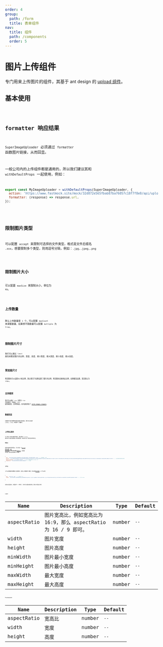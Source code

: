 ```yaml
---
order: 4
group:
  path: /form
  title: 表单组件
nav:
  title: 组件
  path: /components
  order: 5
---
```


# 图片上传组件

专门用来上传图片的组件，其基于 ant design 的 [upload 组件](https://ant.design/components/upload-cn/)。

## 基本使用

<code src="./__demos__/image-uploader/base.tsx">

## formatter 响应结果

`SuperImageUploader` 必须通过 `formatter` 函数图片链接，从而回显。

一般公司内的上传组件都是通用的，所以我们建议其和 `withDefaultProps` 一起使用，例如：

```jsx | pure
export const MyImageUploader = withDefaultProps(SuperImageUploader, {
  action: 'https://www.fastmock.site/mock/32d872e565fbab87ba76057c18f7f8e0/api/upload',
  formatter: (response) => response.url,
});
```

<code src="./__demos__/image-uploader/formatter.tsx">

## 限制图片类型

可以配置 `accept` 来限制可选择的文件类型，格式是文件后缀名 `.xxx`，想要限制多个类型，则用逗号分隔，例如：`.jpg,.jpeg,.png`

<code src="./__demos__/image-uploader/accept.tsx">

## 限制图片大小

可以配置 `maxSize` 来限制大小，单位为 `kb`。

<code src="./__demos__/image-uploader/maxSize.tsx">

## 上传数量

默认上传数量是 `1` 个，可以配置 `maxCount` 来调整数量，如果想不限数量可以配置 `multiple` 为 `true`。

<code src="./__demos__/image-uploader/maxCount.tsx">

## 限制图片尺寸

我们可以通过 `limit` 属性来限定图片的比例、宽度、高度、最小宽度、最大宽度、最小高度、最大高度。

<code src="./__demos__/image-uploader/limit.tsx">

## 预览图尺寸

预览图也可以设置大小和比例，默认情况下如果设置了图片的比例，预览图也会继承此比例，如果都没设置，宽高默认为 `120px`。

<code src="./__demos__/image-uploader/previewLimit.tsx">

## 支持裁剪

我们可以通过 `crop` 设置为 `true` 开启裁剪，并通过 `limit` 属性做宽高、比例等限定。其内部使用到了 [antd-image-cropper](https://github.com/dream2023/antd-image-cropper)。

<code src="./__demos__/image-uploader/crop.tsx">

## 数据回显

如果图片是对象数组类型或者对象类型，我们可以指定 `uidKey`、`urlKey` 来省掉一次遍历。

<code src="./__demos__/image-uploader/back.tsx">

## 上传到云服务

为了简化上传到云服务的操作，我们提供了 `dataApi` 属性用于从服务器获取上传所需参数，目前各大云厂商均支持这种形式。

**阿里云**：

如果你使用的是阿里云，可以先看一下[upload 官方示例](https://ant.design/components/upload-cn/#components-upload-demo-upload-with-aliyun-oss)、[OSS 官方文档](https://help.aliyun.com/document_detail/31923.html?spm=a2c4g.11174283.6.1739.4c3c4c07IqAaeL)和上传所需参数的[具体含义](https://help.aliyun.com/document_detail/31988.htm?spm=a2c4g.11186623.2.7.7ee443e6EhImWV#reference-smp-nsw-wdb)，也就是 `dataApi` 接口必须返回以下字段：

```js | pure
{
  key: "img/2028/08/08/ahQNpDM3iy1625386570091-1625386570091.jpeg", // 文件路径，必须
  policy: "eyJleHBpcmF0aW9uIjoiMjAyMS0wNy0wNFQxNjoxODowOCoiLCJjb25kaXRpb25zIjpbeyJidWNrZXQiOiJiaWctYyJ9LFsiY29udGVudC1sZM5ndGgtcmFuZ2UiLDAsNTI0Mjg4MF0sWyJzdGFydHMtd2l0aCIsIiRrZXkiLCJjbXMvaW1nLzIwMjEvMDcvMDQvIl1dfQ==", // 验证表单字段的合法性
  OSSAccessKeyId: "62vs8qNHuFvbNF6Y", // Bucket拥有者的AccessKey ID
  Signature: "V5jM34ebiMwjCZLw0uM2/ABGpD0=", // 签名
}
```

**七牛云**：

七牛云所需要的参数更少也更简单，其核心只需要两个参数，具体说明[参见官网](https://developer.qiniu.com/kodo/1272/form-upload)，以下为示例：

```js | pure
{
  key: 'img/test.jpg', // 上传文件 id
  token: 'TpoFSEsMYnlwuMMSd8WiWmLyPWIOBhHFdvwOSmYu:f3yrM-LqBKWCxYl6BoTpSA0T4Mo=:eyJzY29wZSI6Im1vbmFjby1lZGl0b3IiLCJkZWFkbGluZSI6MTYyNTQwOTc3OX0=' // 上传 token

}
```

其他云也是类似，这里就不一一举例了，具体可以看各自的文档，我们以阿里云为例：

<code src="./__demos__/image-uploader/dataApi.tsx">

<API src="./__demos__/form-item/types.tsx"></API>

### Limit

| Name        | Description                                                      | Type   | Default |
| ----------- | ---------------------------------------------------------------- | ------ | ------- |
| aspectRatio | 图片宽高比，例如宽高比为 16:9，那么 aspectRatio 为 16 / 9 即可。 | number | `--`    |
| width       | 图片宽度                                                         | number | `--`    |
| height      | 图片高度                                                         | number | `--`    |
| minWidth    | 图片最小宽度                                                     | number | `--`    |
| minHeight   | 图片最小高度                                                     | number | `--`    |
| maxWidth    | 最大宽度                                                         | number | `--`    |
| maxHeight   | 最大高度                                                         | number | `--`    |

### PreviewLimit

| Name        | Description | Type   | Default |
| ----------- | ----------- | ------ | ------- |
| aspectRatio | 宽高比      | number | `--`    |
| width       | 宽度        | number | `--`    |
| height      | 高度        | number | `--`    |
